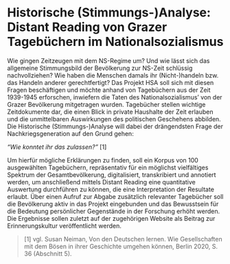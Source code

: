 # Historische (Stimmungs-)Analyse: Distant Reading von Grazer Tagebüchern im Nationalsozialismus

Wie gingen Zeitzeugen mit dem NS-Regime um? Und wie lässt sich das allgemeine Stimmungsbild der Bevölkerung zur NS-Zeit schlüssig nachvollziehen? Wie haben die Menschen damals ihr (Nicht-)handeln bzw. das Handeln anderer gerechtfertigt? Das Projekt HSA soll sich mit diesen Fragen beschäftigen und möchte anhand von Tagebüchern aus der Zeit 1939-1945 erforschen, inwiefern die Taten des Nationalsozialismus’ von der Grazer Bevölkerung mitgetragen wurden. Tagebücher stellen wichtige Zeitdokumente dar, die einen Blick in private Haushalte der Zeit erlauben und die unmittelbaren Auswirkungen des politischen Geschehens abbilden. Die Historische (Stimmungs-)Analyse will dabei der drängendsten Frage der Nachkriegsgeneration auf den Grund gehen:

*“Wie konntet ihr das zulassen?”* [1]

Um hierfür mögliche Erklärungen zu finden, soll ein Korpus von 100 ausgewählten Tagebüchern, repräsentativ für ein möglichst vielfältiges Spektrum der Gesamtbevölkerung, digitalisiert, transkribiert und annotiert werden, um anschließend mittels Distant Reading eine quantitative Auswertung durchführen zu können, die eine Interpretation der Resultate erlaubt. Über einen Aufruf zur Abgabe zusätzlich relevanter Tagebücher soll die Bevölkerung aktiv in das Projekt eingebunden und das Bewusstsein für die Bedeutung persönlicher Gegenstände in der Forschung erhöht werden. Die Ergebnisse sollen zuletzt auf der zugehörigen Website als Beitrag zur Erinnerungskultur veröffentlicht werden.

>[1] vgl. Susan Neiman, Von den Deutschen lernen. Wie Gesellschaften mit dem Bösen in ihrer Geschichte umgehen können, Berlin 2020, S. 36 (Abschnitt 5).
